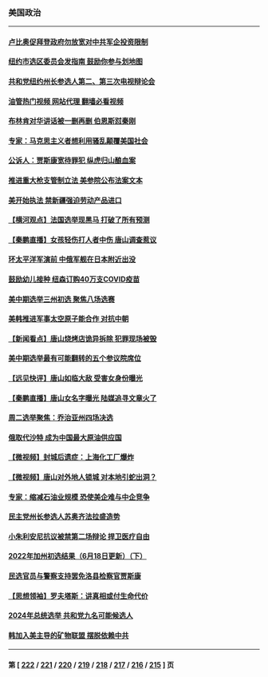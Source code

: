 ### 美国政治
---
#### [卢比奥促拜登政府勿放宽对中共军企投资限制](../../pages/ncid1078159/n13764949.md?06222045) 
#### [纽约市选区委员会发指南 鼓励你参与划地图](../../pages/ncid1078159/n13764870.md?06222045) 
#### [共和党纽约州长参选人第二、第三次电视辩论会](../../pages/ncid1078159/n13764862.md?06222045) 
#### [油管热门视频 网站代理 翻墙必看视频](http://209.222.30.114:81/youtube.html?06222045)
#### [布林肯对华讲话被一删再删 伯恩斯怼秦刚](../../pages/ncid1078159/n13764796.md?06222045) 
#### [专家：马克思主义者想利用骚乱颠覆美国社会](../../pages/ncid1078159/n13764739.md?06222045) 
#### [公诉人：贾斯康宽待罪犯 纵虎归山酿血案](../../pages/ncid1078159/n13764791.md?06222045) 
#### [推进重大枪支管制立法 美参院公布法案文本](../../pages/ncid1078159/n13764690.md?06222045) 
#### [美开始执法 禁新疆强迫劳动产品进口](../../pages/ncid1078159/n13764649.md?06222045) 
#### [【横河观点】法国选举现黑马 打破了所有预测](../../pages/ncid1078159/n13764591.md?06222045) 
#### [【秦鹏直播】女孩轻伤打人者中伤 唐山调查惹议](../../pages/ncid1078159/n13764586.md?06222045) 
#### [环太平洋军演前 中俄军舰在日本附近出没](../../pages/ncid1078159/n13764571.md?06222045) 
#### [鼓励幼儿接种 纽森订购40万支COVID疫苗](../../pages/ncid1078159/n13764522.md?06222045) 
#### [美中期选举三州初选 聚焦八场选赛](../../pages/ncid1078159/n13764424.md?06222045) 
#### [美韩推进军事太空原子能合作 对抗中朝](../../pages/ncid1078159/n13764032.md?06222045) 
#### [【新闻看点】唐山烧烤店诡异拆除 犯罪现场被毁](../../pages/ncid1078159/n13763720.md?06222045) 
#### [美中期选举最有可能翻转的五个参议院席位](../../pages/ncid1078159/n13763761.md?06222045) 
#### [【远见快评】唐山如临大敌 受害女身份曝光](../../pages/ncid1078159/n13763792.md?06222045) 
#### [【秦鹏直播】唐山女名字曝光 陆媒追寻文章火了](../../pages/ncid1078159/n13763786.md?06222045) 
#### [周二选举聚焦：乔治亚州四场决选](../../pages/ncid1078159/n13763596.md?06222045) 
#### [俄取代沙特 成为中国最大原油供应国](../../pages/ncid1078159/n13763644.md?06222045) 
#### [【微视频】封城后遗症：上海化工厂爆炸](../../pages/ncid1078159/n13763518.md?06222045) 
#### [【微视频】唐山对外地人锁城 对本地引蛇出洞？](../../pages/ncid1078159/n13763151.md?06222045) 
#### [专家：缩减石油业规模 恐使美企难与中企竞争](../../pages/ncid1078159/n13763425.md?06222045) 
#### [民主党州长参选人苏奥齐法拉盛造势](../../pages/ncid1078159/n13763230.md?06222045) 
#### [小朱利安尼抗议被禁第二场辩论 捍卫医疗自由](../../pages/ncid1078159/n13763217.md?06222045) 
#### [2022年加州初选结果（6月18日更新）（下）](../../pages/ncid1078159/n13763131.md?06222045) 
#### [民选官员与警察支持罢免洛县检察官贾斯康](../../pages/ncid1078159/n13763110.md?06222045) 
#### [【思想领袖】罗夫塔斯：讲真相或付生命代价](../../pages/ncid1078159/n13758965.md?06222045) 
#### [2024年总统选举 共和党九名可能候选人](../../pages/ncid1078159/n13762867.md?06222045) 
#### [韩加入美主导的矿物联盟 摆脱依赖中共](../../pages/ncid1078159/n13762929.md?06222045) 

---
#### 第 [ [222](./222.md?06222045) / [221](./221.md?06222045) / [220](./220.md?06222045) / [219](./219.md?06222045) / [218](./218.md?06222045) / [217](./217.md?06222045) / [216](./216.md?06222045) / [215](./215.md?06222045) ] 页
